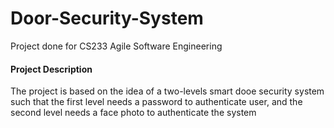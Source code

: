 # Door-Security-System
Project done for CS233 Agile Software Engineering

#### Project Description
The project is based on the idea of a two-levels smart dooe security system such that the first level needs a password to authenticate user, and the second level needs a face photo to authenticate the system
